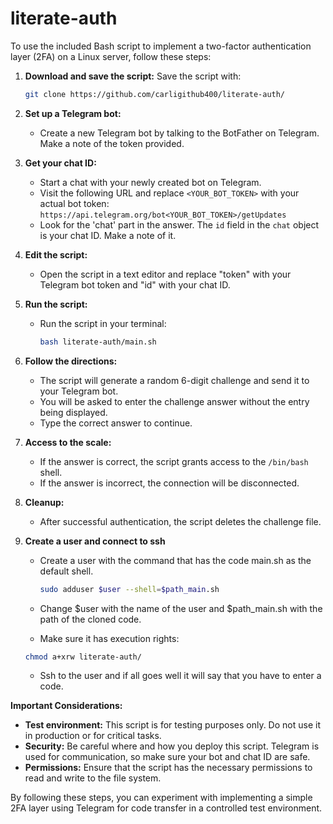 # literate-auth
To use the included Bash script to implement a two-factor authentication layer (2FA) on a Linux server, follow these steps:

1. **Download and save the script:**
     Save the script with:
     ``` bash
     git clone https://github.com/carligithub400/literate-auth/
     ```
     
2. **Set up a Telegram bot:**
     - Create a new Telegram bot by talking to the BotFather on Telegram. Make a note of the token provided.

3. **Get your chat ID:**
     - Start a chat with your newly created bot on Telegram.
     - Visit the following URL and replace `<YOUR_BOT_TOKEN>` with your actual bot token: `https://api.telegram.org/bot<YOUR_BOT_TOKEN>/getUpdates`
     - Look for the 'chat' part in the answer. The `id` field in the `chat` object is your chat ID. Make a note of it.

4. **Edit the script:**
     - Open the script in a text editor and replace "token" with your Telegram bot token and "id" with your chat ID.

5. **Run the script:**
     - Run the script in your terminal:

       ``` bash
       bash literate-auth/main.sh
       ```

6. **Follow the directions:**
     - The script will generate a random 6-digit challenge and send it to your Telegram bot.
     - You will be asked to enter the challenge answer without the entry being displayed.
     - Type the correct answer to continue.

7. **Access to the scale:**
     - If the answer is correct, the script grants access to the `/bin/bash` shell.
     - If the answer is incorrect, the connection will be disconnected.

8. **Cleanup:**
     - After successful authentication, the script deletes the challenge file.

9. **Create a user and connect to ssh**
      - Create a user with the command that has the code main.sh as the default shell.

         ``` bash
         sudo adduser $user --shell=$path_main.sh
         ```
     - Change $user with the name of the user and $path_main.sh with the path of the cloned code.
     - Make sure it has execution rights:

     ``` bash
     chmod a+xrw literate-auth/
      ```
      - Ssh to the user and if all goes well it will say that you have to enter a code.

**Important Considerations:**
- **Test environment:** This script is for testing purposes only. Do not use it in production or for critical tasks.
- **Security:** Be careful where and how you deploy this script. Telegram is used for communication, so make sure your bot and chat ID are safe.
- **Permissions:** Ensure that the script has the necessary permissions to read and write to the file system.

By following these steps, you can experiment with implementing a simple 2FA layer using Telegram for code transfer in a controlled test environment.
